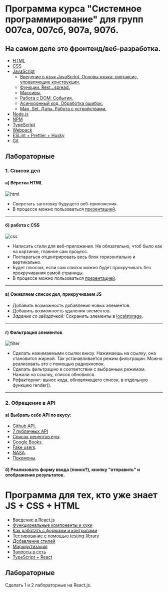 # Программа курса "Системное программирование" для групп 007са, 007сб, 907а, 907б.
## На самом деле это фронтенд/веб-разработка.

* [HTML](https://dmitryweiner.github.io/lectures/Basic%20-%20HTML.html)
* [CSS](https://dmitryweiner.github.io/lectures/Basic%20-%20CSS.html)
* [JavaScript](https://dmitryweiner.github.io/lectures/Basic%20-%20JS.html)
    * [Введение в язык JavaScript. Основы языка: синтаксис, управляющие конструкции.](https://dmitryweiner.github.io/lectures/JS_part1.html)
    * [Функции. Rest...spread.](https://dmitryweiner.github.io/lectures/JS_part2.html)
    * [Массивы.](https://dmitryweiner.github.io/lectures/JS_part3.html)
    * [Работа с DOM. События.](https://dmitryweiner.github.io/lectures/JS_part4.html)
    * [Асинхронный код. Обработка ошибок.](https://dmitryweiner.github.io/lectures/JS_part5.html)
    * [Map, Set. Даты. Работа с устройствами.](https://dmitryweiner.github.io/lectures/JS_part6.html)
* [Node.js](https://dmitryweiner.github.io/lectures/Basic%20-%20Nodejs.html)
* [NPM](https://dmitryweiner.github.io/lectures/Basic%20-%20NPM.html)
* [TypeScript](https://dmitryweiner.github.io/lectures/Basic%20-%20TypeScript.html)
* [Webpack](https://dmitryweiner.github.io/lectures/Basic%20-%20Webpack.html#/)
* [ESLint + Prettier + Husky](https://github.com/dmitryweiner/lectures/raw/main/old/%D0%9B%D0%B5%D0%BA%D1%86%D0%B8%D1%8F%20eslint%20prettier%20husky.pptx)
* [Git](https://dmitryweiner.github.io/lectures/Basic%20-%20Git.html)

## Лабораторные

### 1. Список дел
#### а) Вёрстка  HTML

![html](src/assets/programs/html.png)

* Сверстать заготовку будущего веб-приложения.
* В процессе можно пользоваться [презентацией](https://dmitryweiner.github.io/lectures/Basic%20-%20HTML.html#/).

<hr/>

#### б) работа с CSS

![css](src/assets/programs/css.png)

* Написать стили для веб-приложения. Не обязательно, чтоб было как на картинке, главное сам процесс.
* Постараться отцентрировать весь блок горизонтально и вертикально.
* Будет плюсом, если сам список можно будет прокручивать без прокручивания самой страницы.
* В процессе можно пользоваться [презентацией](https://dmitryweiner.github.io/lectures/Basic%20-%20CSS.html#/).

<hr/>

#### в) Оживляем список дел, прикручиваем JS
* Добавить возможность добавления новых элементов.
* Добавить возможность удаления элементов.
* _Задание со звёздочкой:_ Сохранить элементы в [localstorage](https://learn.javascript.ru/localstorage).

<hr/>

#### г) Фильтрация элементов

![filter](src/assets/programs/filter.png)

* Сделать нажимаемыми ссылки внизу. Нажимаешь на ссылку, она становится жирной. Так устанавливается режим фильтрации. 
Можно реализовать это с помощью радиокнопок.
* Сделать фильтрацию в соответствии с выбранным режимом. Нажали на ссылку, список обновился.
* Рефакторинг: вынос кода, обновляющего список, в отдельную функцию render().

<hr/>

### 2. Обращение в API
#### а) Выбрать себе API по вкусу:
* [Github API](https://github.com/public-apis/public-apis),
* [7 публичных API](https://proglib.io/p/7-besplatnyh-api-o-kotoryh-nikto-ne-govorit-2020-12-07?focus=comment)
* [Список рецептов еды](https://spoonacular.com/food-api/docs).
* [Google Books](https://www.googleapis.com/books/v1/volumes?maxResults=5&orderBy=relevance&q=oliver%20sacks).
* [Fake users](https://randomuser.me/documentation).
* [NASA](https://api.nasa.gov/).
* [Покемоны](https://pokeapi.co/).
#### б) Реализовать форму ввода (поиск?), кнопку "отправить" и отображение результатов. 

# Программа для тех, кто уже знает JS + CSS + HTML
* [Введение в React.js](https://dmitryweiner.github.io/lectures/React%20-%20Basic.html#/)
* [Функциональные компоненты и хуки](https://dmitryweiner.github.io/lectures/React%20-%20Hooks.html#/)
* [Как работать с формами и контролами](https://dmitryweiner.github.io/lectures/React%20-%20Form%20controls.html#/)
* [Тестирование с помощью testing-library](https://dmitryweiner.github.io/lectures/React%20-%20Testing%20components.html#/)
* [Добавление стилей](https://dmitryweiner.github.io/lectures/React%20-%20Styles%20and%20assets.html#/)
* [Маршрутизация](https://dmitryweiner.github.io/lectures/React%20-%20Router.html#/)
* [Запросы в сеть](https://dmitryweiner.github.io/lectures/React%20-%20Fetch.html#/)
* [TypeScript + React](https://dmitryweiner.github.io/lectures/React%20-%20TypeScript%20with%20React.html#/)

## Лабораторные
Сделать 1 и 2 лабораторные на React.js.
